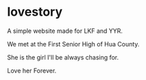 # lovestory
<!-- 
原文件来自于oeasy老师，我从他那里学到了很多东西，感谢他。

可以打开html文件和js文件进行修改的。 -->

A simple website made for LKF and YYR.

We met at the First Senior High of Hua County.

She is the girl I'll be always chasing for. 

Love her Forever.